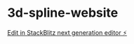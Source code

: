 # 3d-spline-website

[Edit in StackBlitz next generation editor ⚡️](https://stackblitz.com/~/github.com/DanilKlochkov/3d-spline-website)